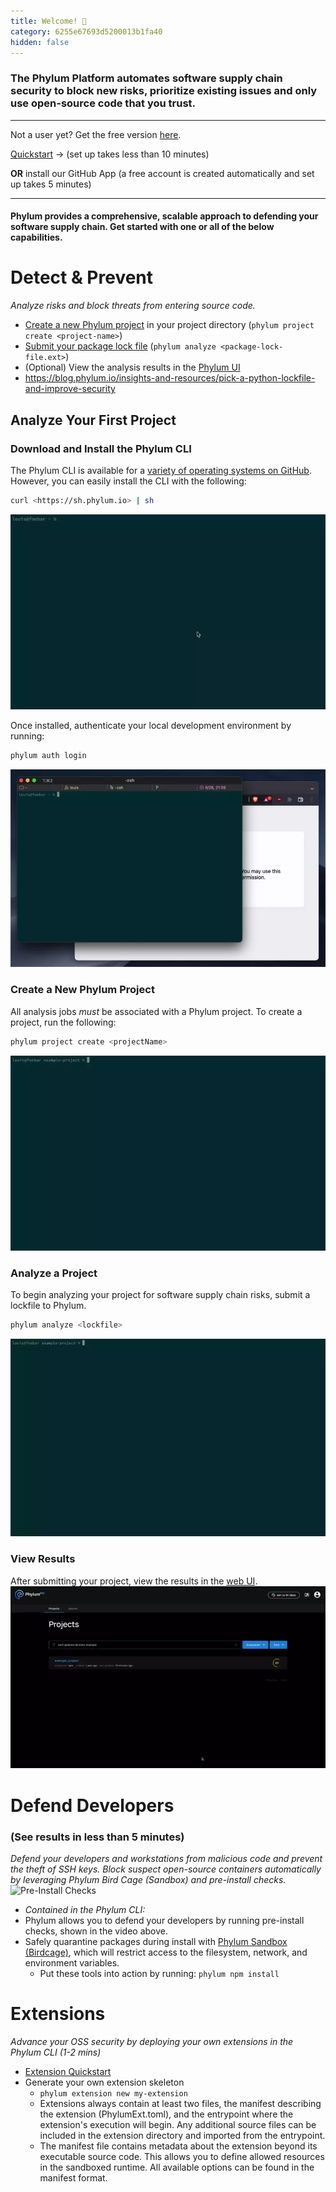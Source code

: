 ```yaml
---
title: Welcome! 👋
category: 6255e67693d5200013b1fa40
hidden: false
---
```


### The Phylum Platform automates software supply chain security to block new risks, prioritize existing issues and only use open-source code that you trust.
---

Not a user yet? Get the free version [here](https://app.phylum.io/register).

[Quickstart](https://docs.phylum.io/docs/quickstart) -> (set up takes less than 10 minutes)

**OR** install our GitHub App (a free account is created automatically and set up takes 5 minutes)

---

#### Phylum provides a comprehensive, scalable approach to defending your software supply chain. Get started with one or all of the below capabilities.

# Detect & Prevent

_Analyze risks and block threats from entering source code._

- [Create a new Phylum project](https://docs.phylum.io/docs/phylum_project_create) in your project directory (`phylum project create <project-name>`)
- [Submit your package lock file](https://docs.phylum.io/docs/phylum_analyze) (`phylum analyze <package-lock-file.ext>`)
- (Optional) View the analysis results in the [Phylum UI](https://app.phylum.io/auth/login)
- https://blog.phylum.io/insights-and-resources/pick-a-python-lockfile-and-improve-security

## Analyze Your First Project

### Download and Install the Phylum CLI

The Phylum CLI is available for a [variety of operating systems on GitHub](https://github.com/phylum-dev/cli/releases/latest). However, you can easily install the CLI with the following:
```sh
curl <https://sh.phylum.io> | sh
```
![Install Phylum](https://raw.githubusercontent.com/phylum-dev/cli/main/assets/install-cli.webp)

Once installed, authenticate your local development environment by running:
```sh
phylum auth login
```
![Login](https://raw.githubusercontent.com/phylum-dev/cli/main/assets/cli-login.webp)

### Create a New Phylum Project
All analysis jobs *_must_* be associated with a Phylum project. To create a project, run the following:
```sh
phylum project create <projectName>
```
![Create Project](https://raw.githubusercontent.com/phylum-dev/cli/main/assets/create-project.webp)

### Analyze a Project
To begin analyzing your project for software supply chain risks, submit a lockfile to Phylum.
```sh
phylum analyze <lockfile>
```
![Analyze Project](https://raw.githubusercontent.com/phylum-dev/cli/main/assets/submit-job.webp)

### View Results
After submitting your project, view the results in the [web UI](https://app.phylum.io).
![View Results](https://raw.githubusercontent.com/phylum-dev/cli/main/assets/ui-project.webp)

# Defend Developers
### (See results in less than 5 minutes)
_Defend your developers and workstations from malicious code and prevent the theft of SSH keys. Block suspect open-source containers automatically by leveraging Phylum Bird Cage (Sandbox) and pre-install checks._
![Pre-Install Checks](https://raw.githubusercontent.com/phylum-dev/cli/main/assets/compare.webp)

- _Contained in the Phylum CLI:_
- Phylum allows you to defend your developers by running pre-install checks, shown in the video above.
- Safely quarantine packages during install with [Phylum Sandbox (Birdcage)](https://github.com/phylum-dev/birdcage), which will restrict access to the filesystem, network, and environment variables.
  - Put these tools into action by running: `phylum npm install`

# Extensions
_Advance your OSS security by deploying your own extensions in the Phylum CLI (1-2 mins)_

- [Extension Quickstart](https://docs.phylum.io/docs/extension_quickstart)
- Generate your own extension skeleton
  - `phylum extension new my-extension`
  - Extensions always contain at least two files, the manifest describing the
extension (PhylumExt.toml), and the entrypoint where the extension's execution will begin. Any additional source files can be included in the extension directory and imported from the entrypoint.
  - The manifest file contains metadata about the extension beyond its executable source code. This allows you to define allowed resources in the sandboxed runtime. All available options can be found in the manifest format.
